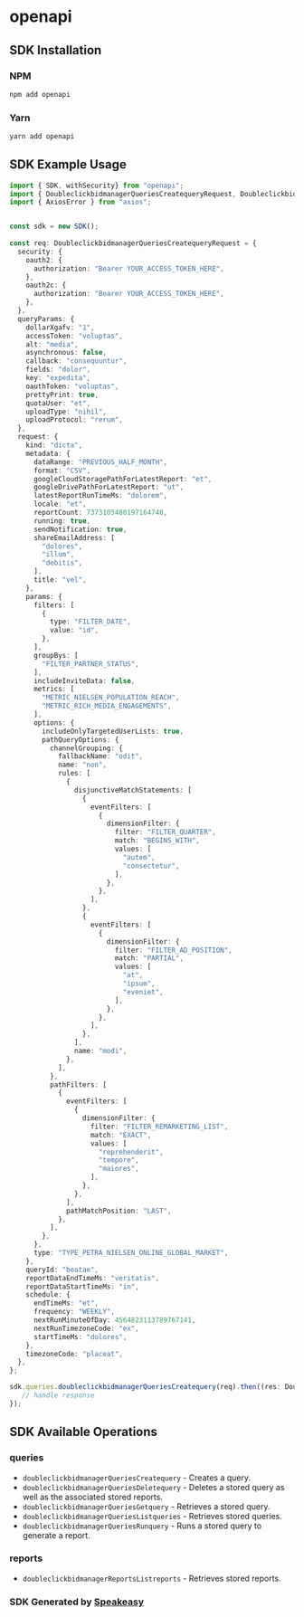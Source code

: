 # openapi

<!-- Start SDK Installation -->
## SDK Installation

### NPM

```bash
npm add openapi
```

### Yarn

```bash
yarn add openapi
```
<!-- End SDK Installation -->

## SDK Example Usage
<!-- Start SDK Example Usage -->
```typescript
import { SDK, withSecurity} from "openapi";
import { DoubleclickbidmanagerQueriesCreatequeryRequest, DoubleclickbidmanagerQueriesCreatequeryResponse } from "openapi/src/sdk/models/operations";
import { AxiosError } from "axios";


const sdk = new SDK();
    
const req: DoubleclickbidmanagerQueriesCreatequeryRequest = {
  security: {
    oauth2: {
      authorization: "Bearer YOUR_ACCESS_TOKEN_HERE",
    },
    oauth2c: {
      authorization: "Bearer YOUR_ACCESS_TOKEN_HERE",
    },
  },
  queryParams: {
    dollarXgafv: "1",
    accessToken: "voluptas",
    alt: "media",
    asynchronous: false,
    callback: "consequuntur",
    fields: "dolor",
    key: "expedita",
    oauthToken: "voluptas",
    prettyPrint: true,
    quotaUser: "et",
    uploadType: "nihil",
    uploadProtocol: "rerum",
  },
  request: {
    kind: "dicta",
    metadata: {
      dataRange: "PREVIOUS_HALF_MONTH",
      format: "CSV",
      googleCloudStoragePathForLatestReport: "et",
      googleDrivePathForLatestReport: "ut",
      latestReportRunTimeMs: "dolorem",
      locale: "et",
      reportCount: 7373105480197164748,
      running: true,
      sendNotification: true,
      shareEmailAddress: [
        "dolores",
        "illum",
        "debitis",
      ],
      title: "vel",
    },
    params: {
      filters: [
        {
          type: "FILTER_DATE",
          value: "id",
        },
      ],
      groupBys: [
        "FILTER_PARTNER_STATUS",
      ],
      includeInviteData: false,
      metrics: [
        "METRIC_NIELSEN_POPULATION_REACH",
        "METRIC_RICH_MEDIA_ENGAGEMENTS",
      ],
      options: {
        includeOnlyTargetedUserLists: true,
        pathQueryOptions: {
          channelGrouping: {
            fallbackName: "odit",
            name: "non",
            rules: [
              {
                disjunctiveMatchStatements: [
                  {
                    eventFilters: [
                      {
                        dimensionFilter: {
                          filter: "FILTER_QUARTER",
                          match: "BEGINS_WITH",
                          values: [
                            "autem",
                            "consectetur",
                          ],
                        },
                      },
                    ],
                  },
                  {
                    eventFilters: [
                      {
                        dimensionFilter: {
                          filter: "FILTER_AD_POSITION",
                          match: "PARTIAL",
                          values: [
                            "at",
                            "ipsum",
                            "eveniet",
                          ],
                        },
                      },
                    ],
                  },
                ],
                name: "modi",
              },
            ],
          },
          pathFilters: [
            {
              eventFilters: [
                {
                  dimensionFilter: {
                    filter: "FILTER_REMARKETING_LIST",
                    match: "EXACT",
                    values: [
                      "reprehenderit",
                      "tempore",
                      "maiores",
                    ],
                  },
                },
              ],
              pathMatchPosition: "LAST",
            },
          ],
        },
      },
      type: "TYPE_PETRA_NIELSEN_ONLINE_GLOBAL_MARKET",
    },
    queryId: "beatae",
    reportDataEndTimeMs: "veritatis",
    reportDataStartTimeMs: "in",
    schedule: {
      endTimeMs: "et",
      frequency: "WEEKLY",
      nextRunMinuteOfDay: 4564823113789767141,
      nextRunTimezoneCode: "ex",
      startTimeMs: "dolores",
    },
    timezoneCode: "placeat",
  },
};

sdk.queries.doubleclickbidmanagerQueriesCreatequery(req).then((res: DoubleclickbidmanagerQueriesCreatequeryResponse | AxiosError) => {
   // handle response
});
```
<!-- End SDK Example Usage -->

<!-- Start SDK Available Operations -->
## SDK Available Operations

### queries

* `doubleclickbidmanagerQueriesCreatequery` - Creates a query.
* `doubleclickbidmanagerQueriesDeletequery` - Deletes a stored query as well as the associated stored reports.
* `doubleclickbidmanagerQueriesGetquery` - Retrieves a stored query.
* `doubleclickbidmanagerQueriesListqueries` - Retrieves stored queries.
* `doubleclickbidmanagerQueriesRunquery` - Runs a stored query to generate a report.

### reports

* `doubleclickbidmanagerReportsListreports` - Retrieves stored reports.

<!-- End SDK Available Operations -->

### SDK Generated by [Speakeasy](https://docs.speakeasyapi.dev/docs/using-speakeasy/client-sdks)
